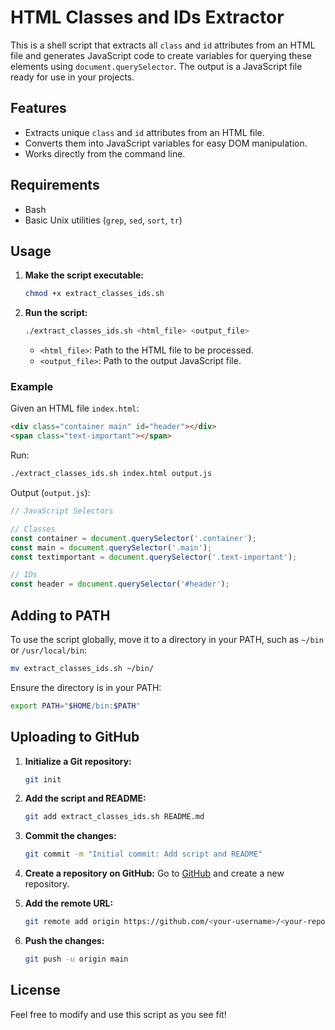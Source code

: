 # HTML Classes and IDs Extractor

This is a shell script that extracts all `class` and `id` attributes from an HTML file and generates JavaScript code to create variables for querying these elements using `document.querySelector`. The output is a JavaScript file ready for use in your projects.

## Features
- Extracts unique `class` and `id` attributes from an HTML file.
- Converts them into JavaScript variables for easy DOM manipulation.
- Works directly from the command line.

## Requirements
- Bash
- Basic Unix utilities (`grep`, `sed`, `sort`, `tr`)

## Usage
1. **Make the script executable:**
   ```bash
   chmod +x extract_classes_ids.sh
   ```

2. **Run the script:**
   ```bash
   ./extract_classes_ids.sh <html_file> <output_file>
   ```
   - `<html_file>`: Path to the HTML file to be processed.
   - `<output_file>`: Path to the output JavaScript file.

### Example
Given an HTML file `index.html`:
```html
<div class="container main" id="header"></div>
<span class="text-important"></span>
```
Run:
```bash
./extract_classes_ids.sh index.html output.js
```
Output (`output.js`):
```javascript
// JavaScript Selectors

// Classes
const container = document.querySelector('.container');
const main = document.querySelector('.main');
const textimportant = document.querySelector('.text-important');

// IDs
const header = document.querySelector('#header');
```

## Adding to PATH
To use the script globally, move it to a directory in your PATH, such as `~/bin` or `/usr/local/bin`:
```bash
mv extract_classes_ids.sh ~/bin/
```
Ensure the directory is in your PATH:
```bash
export PATH="$HOME/bin:$PATH"
```

## Uploading to GitHub
1. **Initialize a Git repository:**
   ```bash
   git init
   ```

2. **Add the script and README:**
   ```bash
   git add extract_classes_ids.sh README.md
   ```

3. **Commit the changes:**
   ```bash
   git commit -m "Initial commit: Add script and README"
   ```

4. **Create a repository on GitHub:**
   Go to [GitHub](https://github.com/) and create a new repository.

5. **Add the remote URL:**
   ```bash
   git remote add origin https://github.com/<your-username>/<your-repo-name>.git
   ```

6. **Push the changes:**
   ```bash
   git push -u origin main
   ```

## License
Feel free to modify and use this script as you see fit!

